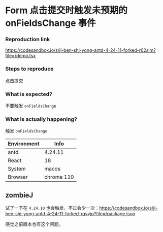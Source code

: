 # Form 点击提交时触发未预期的 onFieldsChange 事件

### Reproduction link

https://codesandbox.io/s/ji-ben-shi-yong-antd-4-24-11-forked-r62slm?file=/demo.tsx

### Steps to reproduce

点击提交

### What is expected?

不要触发 `onFieldsChange`

### What is actually happening?

触发 `onFieldsChange`

| Environment | Info       |
| ----------- | ---------- |
| antd        | 4.24.11    |
| React       | 18         |
| System      | macos      |
| Browser     | chrome 110 |

<!-- generated by ant-design-issue-helper. DO NOT REMOVE -->

## zombieJ

试了一下在 `4.24.10` 也会触发，不过会少一次：https://codesandbox.io/s/ji-ben-shi-yong-antd-4-24-11-forked-rqvvjp?file=/package.json

感觉之前版本也有这个问题。
